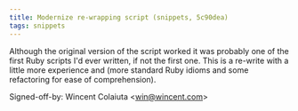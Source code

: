 ```yaml
---
title: Modernize re-wrapping script (snippets, 5c90dea)
tags: snippets
---
```


Although the original version of the script worked it was probably one of the first Ruby scripts I'd ever written, if not the first one. This is a re-write with a little more experience and (more standard Ruby idioms and some refactoring for ease of comprehension).

Signed-off-by: Wincent Colaiuta &lt;win@wincent.com&gt;
